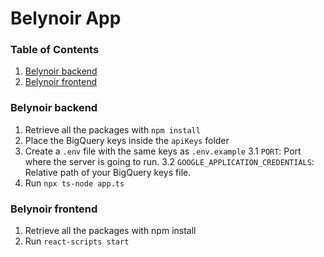 # Belynoir App

### Table of Contents
1. [Belynoir backend](#belynoir-backend)
2. [Belynoir frontend](#belynoir-frontend)

### Belynoir backend
1. Retrieve all the packages with `npm install`
2. Place the BigQuery keys inside the `apiKeys` folder
3. Create a `.env` file with the same keys as `.env.example`
3.1 `PORT`: Port where the server is going to run.
3.2 `GOOGLE_APPLICATION_CREDENTIALS`: Relative path of your BigQuery keys file.
4. Run `npx ts-node app.ts`

### Belynoir frontend
1. Retrieve all the packages with npm install
2. Run `react-scripts start`
